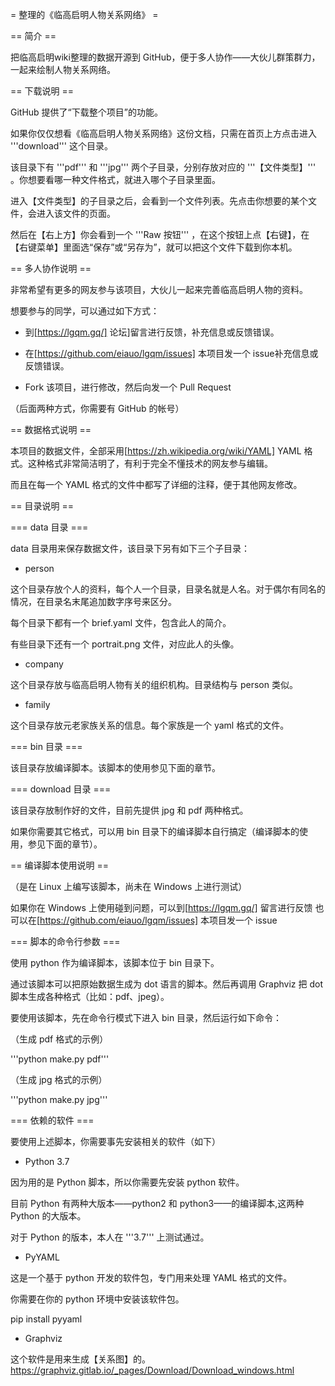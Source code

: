 = 整理的《临高启明人物关系网络》 =

== 简介 ==

把临高启明wiki整理的数据开源到 GitHub，便于多人协作——大伙儿群策群力，一起来绘制人物关系网络。




== 下载说明 ==

GitHub 提供了“下载整个项目”的功能。

如果你仅仅想看《临高启明人物关系网络》这份文档，只需在首页上方点击进入 '''download''' 这个目录。

该目录下有 '''pdf''' 和 '''jpg''' 两个子目录，分别存放对应的 '''【文件类型】''' 。你想要看哪一种文件格式，就进入哪个子目录里面。

进入【文件类型】的子目录之后，会看到一个文件列表。先点击你想要的某个文件，会进入该文件的页面。

然后在【右上方】你会看到一个 '''Raw 按钮''' ，在这个按钮上点【右键】，在【右键菜单】里面选“保存”或“另存为”，就可以把这个文件下载到你本机。


== 多人协作说明 ==

非常希望有更多的网友参与该项目，大伙儿一起来完善临高启明人物的资料。

想要参与的同学，可以通过如下方式：

* 到[https://lgqm.gq/] 论坛]留言进行反馈，补充信息或反馈错误。

* 在[https://github.com/eiauo/lgqm/issues] 本项目发一个 issue补充信息或反馈错误。

* Fork 该项目，进行修改，然后向发一个 Pull Request

（后面两种方式，你需要有 GitHub 的帐号）


== 数据格式说明 ==

本项目的数据文件，全部采用[https://zh.wikipedia.org/wiki/YAML] YAML 格式。这种格式非常简洁明了，有利于完全不懂技术的网友参与编辑。

而且在每一个 YAML 格式的文件中都写了详细的注释，便于其他网友修改。


== 目录说明 ==

=== data 目录 ===

data 目录用来保存数据文件，该目录下另有如下三个子目录：

* person

这个目录存放个人的资料，每个人一个目录，目录名就是人名。对于偶尔有同名的情况，在目录名末尾追加数字序号来区分。

每个目录下都有一个 brief.yaml 文件，包含此人的简介。

有些目录下还有一个 portrait.png 文件，对应此人的头像。

* company

这个目录存放与临高启明人物有关的组织机构。目录结构与 person 类似。

* family

这个目录存放元老家族关系的信息。每个家族是一个 yaml 格式的文件。

=== bin 目录 ===

该目录存放编译脚本。该脚本的使用参见下面的章节。

=== download 目录 ===

该目录存放制作好的文件，目前先提供 jpg 和 pdf 两种格式。

如果你需要其它格式，可以用 bin 目录下的编译脚本自行搞定（编译脚本的使用，参见下面的章节）。


== 编译脚本使用说明 ==

（是在 Linux 上编写该脚本，尚未在 Windows 上进行测试）

如果你在 Windows 上使用碰到问题，可以到[https://lgqm.gq/] 留言进行反馈
也可以在[https://github.com/eiauo/lgqm/issues] 本项目发一个 issue

=== 脚本的命令行参数 ===

使用 python 作为编译脚本，该脚本位于 bin 目录下。

通过该脚本可以把原始数据生成为 dot 语言的脚本。然后再调用 Graphviz 把 dot 脚本生成各种格式（比如：pdf、jpeg）。

要使用该脚本，先在命令行模式下进入 bin 目录，然后运行如下命令：

（生成 pdf 格式的示例）

'''python make.py pdf'''

（生成 jpg 格式的示例）

'''python make.py jpg'''

=== 依赖的软件 ===

要使用上述脚本，你需要事先安装相关的软件（如下）

* Python 3.7

因为用的是 Python 脚本，所以你需要先安装 python 软件。

目前 Python 有两种大版本——python2 和 python3——的编译脚本,这两种 Python 的大版本。

对于 Python 的版本，本人在 '''3.7''' 上测试通过。


* PyYAML

这是一个基于 python 开发的软件包，专门用来处理 YAML 格式的文件。

你需要在你的 python 环境中安装该软件包。

pip install pyyaml


* Graphviz

这个软件是用来生成【关系图】的。
https://graphviz.gitlab.io/_pages/Download/Download_windows.html
